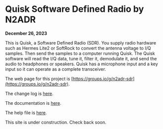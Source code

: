 # Quisk Software Defined Radio by N2ADR
**December 26, 2023**

This is Quisk, a Software Defined Radio (SDR).
You supply radio hardware such as Hermes Lite2 or SoftRock to convert
the antenna voltage to I/Q samples.
Then send the samples to a computer running Quisk.
The Quisk software will read the I/Q data, tune it, filter it,
demodulate it, and send the audio to headphones or speakers.
Quisk has a microphone input and a key input so it can operate as a
complete transceiver.

The web page for this project is  [https://groups.io/g/n2adr-sdr](https://groups.io/g/n2adr-sdr).

The change log is [here](CHANGELOG.txt).

The documentation is [here](docs.html).

The help file is [here](help.html).

This site is under construction. Check back soon.
